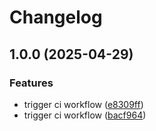 # Changelog

## 1.0.0 (2025-04-29)


### Features

* trigger ci workflow ([e8309ff](https://github.com/1godfrey/sports-streaming-app/commit/e8309ff658bfb42f4eecb11be7a69e0dd4b7fb0c))
* trigger ci workflow ([bacf964](https://github.com/1godfrey/sports-streaming-app/commit/bacf964d5970b6e231910627b2764a8832813e21))

